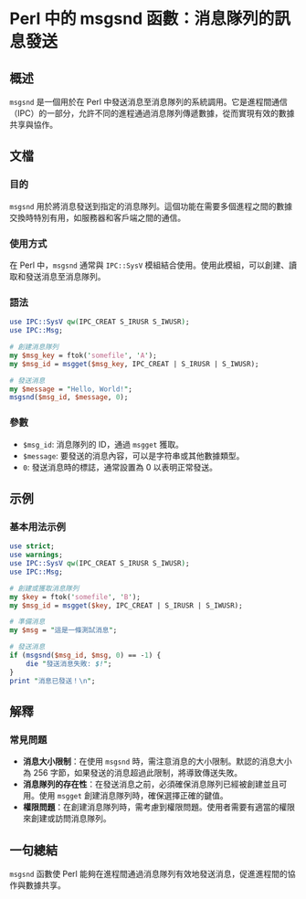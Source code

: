 <!--
Meta Description: # Perl 中的 msgsnd 函數：消息隊列的訊息發送 ## 概述 `msgsnd` 是一個用於在 Perl 中發送消息至消息隊列的系統調用。它是進程間通信（IPC）的一部分，允許不同的進程通過消息隊列傳遞數據，從而實現有效的數據共享與協作。 ## 文檔 ### 目的 `msgsnd` 用於將消...
Meta Keywords: msgsnd, perl, ipc, use, msg_id
-->

# Perl 中的 msgsnd 函數：消息隊列的訊息發送

## 概述
`msgsnd` 是一個用於在 Perl 中發送消息至消息隊列的系統調用。它是進程間通信（IPC）的一部分，允許不同的進程通過消息隊列傳遞數據，從而實現有效的數據共享與協作。

## 文檔
### 目的
`msgsnd` 用於將消息發送到指定的消息隊列。這個功能在需要多個進程之間的數據交換時特別有用，如服務器和客戶端之間的通信。

### 使用方式
在 Perl 中，`msgsnd` 通常與 `IPC::SysV` 模組結合使用。使用此模組，可以創建、讀取和發送消息至消息隊列。

### 語法
```perl
use IPC::SysV qw(IPC_CREAT S_IRUSR S_IWUSR);
use IPC::Msg;

# 創建消息隊列
my $msg_key = ftok('somefile', 'A');
my $msg_id = msgget($msg_key, IPC_CREAT | S_IRUSR | S_IWUSR);

# 發送消息
my $message = "Hello, World!";
msgsnd($msg_id, $message, 0);
```

### 參數
- `$msg_id`: 消息隊列的 ID，通過 `msgget` 獲取。
- `$message`: 要發送的消息內容，可以是字符串或其他數據類型。
- `0`: 發送消息時的標誌，通常設置為 0 以表明正常發送。

## 示例
### 基本用法示例
```perl
use strict;
use warnings;
use IPC::SysV qw(IPC_CREAT S_IRUSR S_IWUSR);
use IPC::Msg;

# 創建或獲取消息隊列
my $key = ftok('somefile', 'B');
my $msg_id = msgget($key, IPC_CREAT | S_IRUSR | S_IWUSR);

# 準備消息
my $msg = "這是一條測試消息";

# 發送消息
if (msgsnd($msg_id, $msg, 0) == -1) {
    die "發送消息失敗: $!";
}
print "消息已發送！\n";
```

## 解釋
### 常見問題
- **消息大小限制**：在使用 `msgsnd` 時，需注意消息的大小限制。默認的消息大小為 256 字節，如果發送的消息超過此限制，將導致傳送失敗。
- **消息隊列的存在性**：在發送消息之前，必須確保消息隊列已經被創建並且可用。使用 `msgget` 創建消息隊列時，確保選擇正確的鍵值。
- **權限問題**：在創建消息隊列時，需考慮到權限問題。使用者需要有適當的權限來創建或訪問消息隊列。

## 一句總結
`msgsnd` 函數使 Perl 能夠在進程間通過消息隊列有效地發送消息，促進進程間的協作與數據共享。